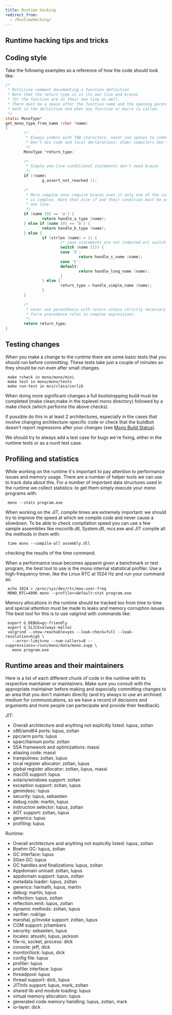 ```yaml
---
title: Runtime Hacking
redirect_from:
  - /RuntimeHacking/
---
```


Runtime hacking tips and tricks
-------------------------------

Coding style
------------

Take the following examples as a reference of how the code should look like:

``` c
/*
 * Multiline comment documenting a function definition
 * Note that the return type is in its own line and braces
 * for the function are on their own line as well.
 * There must be a space after the function name and the opening parenthesis
 * both in the definition and when any function or macro is called.
 */
static MonoType*
get_mono_type_from_name (char *name)
{
        /*
         * Always indent with TAB characters, never use spaces to indent code
         * Don't mix code and local declarations: older compilers don't support that.
         */
        MonoType *return_type;
 
        /*
         * Simple one-line conditional statements don't need braces
         */
        if (!name)
                g_assert_not_reached ();
 
        /*
         * More complex ones require braces even if only one of the cases
         * is complex. Note that else if and their condition must be on their
         * own line.
         */
        if (name [0] == 'a') {
                return handle_a_type (name);
        } else if (name [0] == 'b') {
                return handle_b_type (name);
        } else {
                if (strlen (name) > 1) {
                        /* case statements are not indented wrt switch */
                        switch (name [1]) {
                        case 'S':
                                return handle_s_name (name);
                        case 'C':
                        default:
                                return handle_long_name (name);
                        }
                } else {
                        return_type = handle_simple_name (name);
                }
        }
 
        /*
         * never use parenthesis with return unless strictly necessary to
         * force precedence rules in complex expressions.
         */
        return return_type;
}
```

Testing changes
---------------

When you make a change to the runtime there are some basic tests that you should run before committing. These tests take just a couple of minutes so they should be run even after small changes.

     make rcheck in mono/mono/mini
     make test in mono/mono/tests
     make run-test in mcs/class/corlib

When doing more significant changes a full bootstrapping build must be completed (make clean;make in the toplevel mono directory) followed by a make check (which performs the above checks).

If possible do this in at least 2 architectures, especially in the cases that involve changing architecture-specific code or check that the buildbot doesn't report regressions after your changes (see [Mono Build Status](https://jenkins.mono-project.com/)).

We should try to always add a test case for bugs we're fixing, either in the runtime tests or as a nunit test case.

Profiling and statistics
------------------------

While working on the runtime it's important to pay attention to performance issues and memory usage. There are a number of helper tools we can use to track data about this. For a number of important data structures used in the runtime we collect statistics: to get them simply execute your mono programs with:

     mono --stats program.exe

When working on the JIT, compile times are extremely important: we should try to improve the speed at which we compile code and never cause a slowdown. To be able to check compilation speed you can use a few sample assemblies like mscorlib.dll, System.dll, mcs.exe and JIT compile all the methods in them with:

     time mono --compile-all assembly.dll

checking the results of the time command.

When a performance issue becomes appaent given a benchmark or test program, the best tool to use is the mono internal statistical profiler. Use a high-frequency timer, like the Linux RTC at 1024 Hz and run your command as:

     echo 1024 > /proc/sys/dev/rtc/max-user-freq
     MONO_RTC=4096 mono --profiler=default:stat program.exe

Memory allocations in the runtime should be tracked too from time to time and special attention must be made to leaks and memory corruption issues. The best tool for this is to use valgrind with commands like:

     export G_DEBUG=gc-friendly
     export G_SLICE=always-malloc
     valgrind --show-reachable=yes --leak-check=full --leak-resolution=high \
       --error-limit=no --num-callers=8 --suppressions=~/svn/mono/data/mono.supp \
       mono program.exe

Runtime areas and their maintainers
-----------------------------------

Here is a list of each different chunk of code in the runtime with its respective maintainer or maintainers. Make sure you consult with the appropriate maintainer before making and especially committing changes to an area that you don't maintain directly (and try always to use an archived medium for communications, so we have a record of decisions and arguments and more people can partecipate and provide their feedback).

JIT:

-   Overall architecture and anything not explicitly listed: lupus, zoltan
-   x86/amd64 ports: lupus, zoltan
-   ppc/arm ports: lupus
-   sparc/itanium ports: zoltan
-   SSA framework and optimizations: massi
-   aliasing code: massi
-   trampolines: zoltan, lupus
-   local register allocator: zoltan, lupus
-   global register allocator: zoltan, lupus, massi
-   macOS support: lupus
-   solaris/windows support: zoltan
-   exception support: zoltan, lupus
-   genmdesc: lupus
-   security: lupus, sebastien
-   debug code: martin, lupus
-   instruction selector: lupus, zoltan
-   AOT support: zoltan, lupus
-   generics: lupus
-   profiling: lupus

Runtime:

-   Overall architecture and anything not explicitly listed: lupus, zoltan
-   Boehm GC: lupus, zoltan
-   GC interface: lupus
-   SGen GC: lupus
-   GC handles and finalizations: lupus, zoltan
-   Appdomain unload: zoltan, lupus
-   appdomain support: lupus, zoltan
-   metadata loader: lupus, zoltan
-   generics: harinath, lupus, martin
-   debug: martin, lupus
-   reflection: lupus, zoltan
-   reflection.emit: lupus, zoltan
-   dynamic methods: zoltan, lupus
-   verifier: rodrigo
-   marshal, p/invoke support: zoltan, lupus
-   COM support: jchambers
-   security: sebastien, lupus
-   locales: atsushi, lupus, jackson
-   file-io, socket, process: dick
-   console: jeff, dick
-   monitor/lock: lupus, dick
-   config file: lupus
-   profiler: lupus
-   profiler interface: lupus
-   threadpool: lupus
-   thread support: dick, lupus
-   JITInfo support: lupus, mark, zoltan
-   shared lib and module loading: lupus
-   virtual memory allocation: lupus
-   generated code memory handling: lupus, zoltan, mark
-   io-layer: dick

